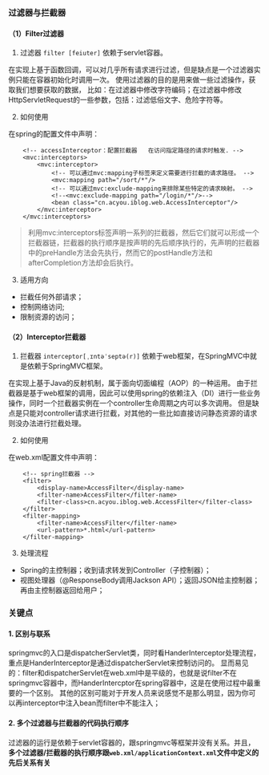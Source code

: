 ### 过滤器与拦截器
#### （1）Filter过滤器
1. 过滤器 `filter [feiuter]` 依赖于servlet容器。

在实现上基于函数回调，可以对几乎所有请求进行过滤，但是缺点是一个过滤器实例只能在容器初始化时调用一次。
使用过滤器的目的是用来做一些过滤操作，获取我们想要获取的数据，
比如：在过滤器中修改字符编码；在过滤器中修改HttpServletRequest的一些参数，包括：过滤低俗文字、危险字符等。

2. 如何使用

在spring的配置文件中声明：
```
    <!-- accessInterceptor：配置拦截器   在访问指定路径的请求时触发. -->
    <mvc:interceptors>
        <mvc:interceptor>
            <!-- 可以通过mvc:mapping子标签来定义需要进行拦截的请求路径。 -->
            <mvc:mapping path="/sort/*"/>
            <!-- 可以通过mvc:exclude-mapping来排除某些特定的请求映射。 -->
            <!--<mvc:exclude-mapping path="/login/*"/>-->
            <bean class="cn.acyou.iblog.web.AccessInterceptor"/>
        </mvc:interceptor>
    </mvc:interceptors>
```
> 利用mvc:interceptors标签声明一系列的拦截器，然后它们就可以形成一个拦截器链，拦截器的执行顺序是按声明的先后顺序执行的，先声明的拦截器中的preHandle方法会先执行，然而它的postHandle方法和afterCompletion方法却会后执行。
3. 适用方向
- 拦截任何外部请求；
- 控制网络访问;
- 限制资源的访问；

#### （2）Interceptor拦截器
1. 拦截器 `interceptor[ˌɪntəˈseptə(r)]` 依赖于web框架，在SpringMVC中就是依赖于SpringMVC框架。

在实现上基于Java的反射机制，属于面向切面编程（AOP）的一种运用。
由于拦截器是基于web框架的调用，因此可以使用spring的依赖注入（DI）进行一些业务操作，同时一个拦截器实例在一个controller生命周期之内可以多次调用。
但是缺点是只能对controller请求进行拦截，对其他的一些比如直接访问静态资源的请求则没办法进行拦截处理。

2. 如何使用

在web.xml配置文件中声明：
```
    <!-- spring拦截器 -->
    <filter>
        <display-name>AccessFilter</display-name>
        <filter-name>AccessFilter</filter-name>
        <filter-class>cn.acyou.iblog.web.AccessFilter</filter-class>
    </filter>
    <filter-mapping>
        <filter-name>AccessFilter</filter-name>
        <url-pattern>*.html</url-pattern>
    </filter-mapping>
```
3. 处理流程
- Spring的主控制器；收到请求转发到Controller（子控制器）；
- 视图处理器（@ResponseBody调用Jackson API）；返回JSON给主控制器；再由主控制器返回给用户；

### 关键点
#### 1. 区别与联系

springmvc的入口是dispatcherServlet类，同时看HanderInterceptor处理流程，重点是HanderInterceptor是通过dispatcherServlet来控制访问的。
显而易见的：filter和dispatcherServlet在web.xml中是平级的，也就是说filter不在springmvc容器中，而HanderIntercptor在spring容器中，这是在使用过程中最重要的一个区别。
其他的区别可能对于开发人员来说感觉不是那么明显，因为你可以再interceptor中注入bean而filter中不能注入；

#### 2. 多个过滤器与拦截器的代码执行顺序

过滤器的运行是依赖于servlet容器的，跟springmvc等框架并没有关系。并且，**多个过滤器/拦截器的执行顺序跟`web.xml/applicationContext.xml`文件中定义的先后关系有关**


